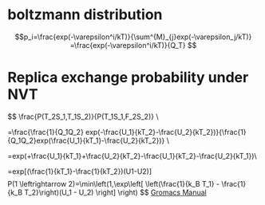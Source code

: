 # boltzmann distribution
$$p_i=\frac{exp(-\varepsilon^i/kT)}{\sum^{M}_{j}exp(-\varepsilon_j/kT)}
=\frac{exp(-\varepsilon^i/kT)}{Q_T}
$$

# Replica exchange probability under NVT
$$
\frac{P(T_2S_1,T_1S_2)}{P(T_1S_1,F_2S_2)} \\ 

=\frac{\frac{1}{Q_1Q_2} exp(-\frac{U_1}{kT_2}-\frac{U_2}{kT_2})}{\frac{1}{Q_1Q_2}exp(\frac{U_1}{kT_1}-\frac{U_2}{kT_2})} \\

=exp(+\frac{U_1}{kT_1}+\frac{U_2}{kT_2}-\frac{U_1}{kT_2}-\frac{U_2}{kT_1})\\

=exp[(\frac{1}{kT_1}-\frac{1}{kT_2})(U1-U2)]
$$
$$
P(1 \leftrightarrow 2)=\min\left(1,\exp\left[
\left(\frac{1}{k_B T_1} - \frac{1}{k_B T_2}\right)(U_1 - U_2)
\right] \right)
$$
[Gromacs Manual](https://manual.gromacs.org/current/reference-manual/algorithms/replica-exchange.html)